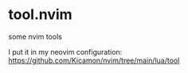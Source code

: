 # tool.nvim
some nvim tools

I put it in my neovim configuration: https://github.com/Kicamon/nvim/tree/main/lua/tool

